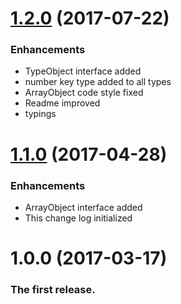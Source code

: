 # [1.2.0](https://github.com/ancor-dev/typed-object-interfaces/compare/1.1.0...1.2.0) (2017-07-22)
  
### Enhancements

* TypeObject interface added
* number key type added to all types
* ArrayObject code style fixed
* Readme improved
* typings 

# [1.1.0](https://github.com/ancor-dev/typed-object-interfaces/compare/1.0.0...1.1.0) (2017-04-28)
  
### Enhancements

* ArrayObject interface added
* This change log initialized

# 1.0.0 (2017-03-17)
  
### The first release.
